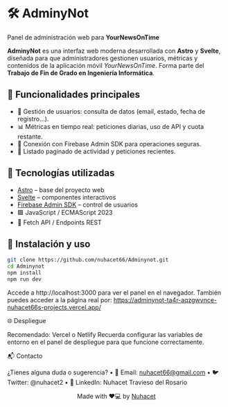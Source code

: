 # 🛠️ AdminyNot  
Panel de administración web para **YourNewsOnTime**

**AdminyNot** es una interfaz web moderna desarrollada con **Astro** y **Svelte**, diseñada para que administradores gestionen usuarios, métricas y contenidos de la aplicación móvil *YourNewsOnTime*. Forma parte del **Trabajo de Fin de Grado en Ingeniería Informática**.

## 📌 Funcionalidades principales

- 👥 Gestión de usuarios: consulta de datos (email, estado, fecha de registro…).
- 📊 Métricas en tiempo real: peticiones diarias, uso de API y cuota restante.
- 🔧 Conexión con Firebase Admin SDK para operaciones seguras.
- 🧾 Listado paginado de actividad y peticiones recientes.

## 🚀 Tecnologías utilizadas

- [Astro](https://astro.build/) – base del proyecto web  
- [Svelte](https://svelte.dev/) – componentes interactivos  
- [Firebase Admin SDK](https://firebase.google.com/docs/admin/setup) – control de usuarios  
- 🟩 JavaScript / ECMAScript 2023  
- 📡 Fetch API / Endpoints REST  

## 🧩 Instalación y uso

```bash
git clone https://github.com/nuhacet66/Adminynot.git
cd Adminynot
npm install
npm run dev
```
Accede a http://localhost:3000 para ver el panel en el navegador.
También puedes acceder a la página real por: https://adminynot-ta4r-aqzgwvnce-nuhacet66s-projects.vercel.app/

🌐 Despliegue

Recomendado: Vercel o Netlify
Recuerda configurar las variables de entorno en el panel de despliegue para que funcione correctamente.

📬 Contacto

¿Tienes alguna duda o sugerencia?
	•	📧 Email: nuhacet66@gmail.com
	•	🐦 Twitter: @nuhacet2
	•	💼 LinkedIn: Nuhacet Travieso del Rosario

 <p align="center">
  Made with ❤️💻 by <a href="https://github.com/nuhacet66">Nuhacet</a>
</p>

